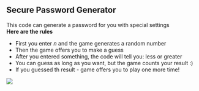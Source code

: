 ## Secure Password Generator
This code can generate a password for you with special settings  
**Here are the rules**
- First you enter *n* and the game generates a random number
- Then the game offers you to make a guess
- After you entered something, the code will tell you: less or greater
- You can guess as long as you want, but the game counts your result :)
- If you guessed th result - game offers you to play one more time!
<img src="https://media.giphy.com/media/SU9T1FjdrFcyJj9ThM/giphy.gif">

